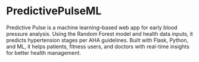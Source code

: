 # PredictivePulseML
Predictive Pulse is a machine learning–based web app for early blood pressure analysis. Using the Random Forest model and health data inputs, it predicts hypertension stages per AHA guidelines. Built with Flask, Python, and ML, it helps patients, fitness users, and doctors with real-time insights for better health management.
